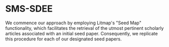 # SMS-SDEE

We commence our approach by employing Litmap's "Seed Map" functionality, which facilitates the retrieval of the utmost pertinent scholarly articles associated with an initial seed paper. Consequently, we replicate this procedure for each of our designated seed papers.
